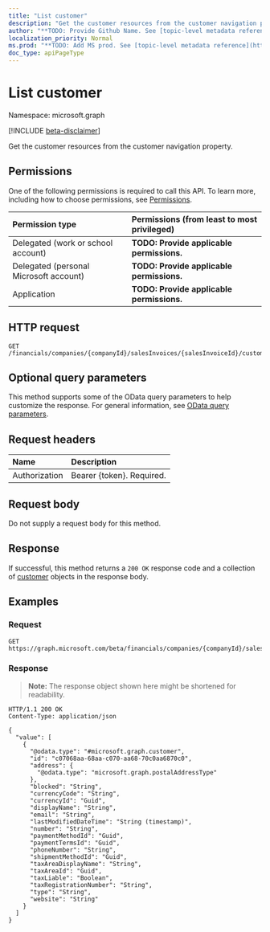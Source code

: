 ```yaml
---
title: "List customer"
description: "Get the customer resources from the customer navigation property."
author: "**TODO: Provide Github Name. See [topic-level metadata reference](https://msgo.azurewebsites.net/add/document/guidelines/metadata.html#topic-level-metadata)**"
localization_priority: Normal
ms.prod: "**TODO: Add MS prod. See [topic-level metadata reference](https://msgo.azurewebsites.net/add/document/guidelines/metadata.html#topic-level-metadata)**"
doc_type: apiPageType
---
```


# List customer
Namespace: microsoft.graph

[!INCLUDE [beta-disclaimer](../../includes/beta-disclaimer.md)]

Get the customer resources from the customer navigation property.

## Permissions
One of the following permissions is required to call this API. To learn more, including how to choose permissions, see [Permissions](/graph/permissions-reference).

|Permission type|Permissions (from least to most privileged)|
|:---|:---|
|Delegated (work or school account)|**TODO: Provide applicable permissions.**|
|Delegated (personal Microsoft account)|**TODO: Provide applicable permissions.**|
|Application|**TODO: Provide applicable permissions.**|

## HTTP request

<!-- {
  "blockType": "ignored"
}
-->
``` http
GET /financials/companies/{companyId}/salesInvoices/{salesInvoiceId}/customer
```

## Optional query parameters
This method supports some of the OData query parameters to help customize the response. For general information, see [OData query parameters](/graph/query-parameters).

## Request headers
|Name|Description|
|:---|:---|
|Authorization|Bearer {token}. Required.|

## Request body
Do not supply a request body for this method.

## Response

If successful, this method returns a `200 OK` response code and a collection of [customer](../resources/customer.md) objects in the response body.

## Examples

### Request
<!-- {
  "blockType": "request",
  "name": "list_customer"
}
-->
``` http
GET https://graph.microsoft.com/beta/financials/companies/{companyId}/salesInvoices/{salesInvoiceId}/customer
```


### Response
>**Note:** The response object shown here might be shortened for readability.
<!-- {
  "blockType": "response",
  "truncated": true,
  "@odata.type": "Collection(microsoft.graph.customer)"
}
-->
``` http
HTTP/1.1 200 OK
Content-Type: application/json

{
  "value": [
    {
      "@odata.type": "#microsoft.graph.customer",
      "id": "c07068aa-68aa-c070-aa68-70c0aa6870c0",
      "address": {
        "@odata.type": "microsoft.graph.postalAddressType"
      },
      "blocked": "String",
      "currencyCode": "String",
      "currencyId": "Guid",
      "displayName": "String",
      "email": "String",
      "lastModifiedDateTime": "String (timestamp)",
      "number": "String",
      "paymentMethodId": "Guid",
      "paymentTermsId": "Guid",
      "phoneNumber": "String",
      "shipmentMethodId": "Guid",
      "taxAreaDisplayName": "String",
      "taxAreaId": "Guid",
      "taxLiable": "Boolean",
      "taxRegistrationNumber": "String",
      "type": "String",
      "website": "String"
    }
  ]
}
```

